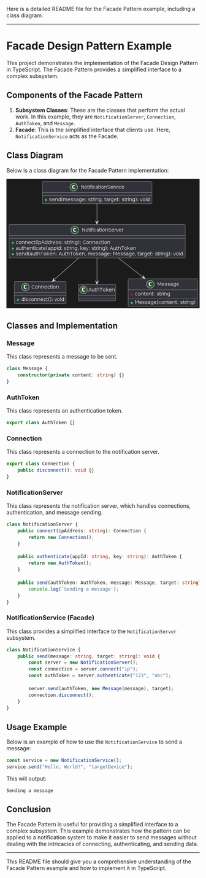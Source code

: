 Here is a detailed README file for the Facade Pattern example, including a class diagram.

---

# Facade Design Pattern Example

This project demonstrates the implementation of the Facade Design Pattern in TypeScript. The Facade Pattern provides a simplified interface to a complex subsystem.

## Components of the Facade Pattern

1. **Subsystem Classes**: These are the classes that perform the actual work. In this example, they are `NotificationServer`, `Connection`, `AuthToken`, and `Message`.
2. **Facade**: This is the simplified interface that clients use. Here, `NotificationService` acts as the Facade.

## Class Diagram

Below is a class diagram for the Facade Pattern implementation:

![Facade Pattern Class Diagram](/images/facade-pattern.png)

## Classes and Implementation

### Message

This class represents a message to be sent.

```typescript
class Message {
    constructor(private content: string) {}
}
```

### AuthToken

This class represents an authentication token.

```typescript
export class AuthToken {}
```

### Connection

This class represents a connection to the notification server.

```typescript
export class Connection {
    public disconnect(): void {}
}
```

### NotificationServer

This class represents the notification server, which handles connections, authentication, and message sending.

```typescript
class NotificationServer {
    public connect(ipAddress: string): Connection {
        return new Connection();
    }

    public authenticate(appId: string, key: string): AuthToken {
        return new AuthToken();
    }

    public send(authToken: AuthToken, message: Message, target: string): void {
        console.log('Sending a message');
    }
}
```

### NotificationService (Facade)

This class provides a simplified interface to the `NotificationServer` subsystem.

```typescript
class NotificationService {
    public send(message: string, target: string): void {
        const server = new NotificationServer();
        const connection = server.connect("ip");
        const authToken = server.authenticate("123", "abc");

        server.send(authToken, new Message(message), target);
        connection.disconnect();
    }
}
```

## Usage Example

Below is an example of how to use the `NotificationService` to send a message:

```typescript
const service = new NotificationService();
service.send("Hello, World!", "targetDevice");
```

This will output:

```
Sending a message
```


## Conclusion

The Facade Pattern is useful for providing a simplified interface to a complex subsystem. This example demonstrates how the pattern can be applied to a notification system to make it easier to send messages without dealing with the intricacies of connecting, authenticating, and sending data.

---

This README file should give you a comprehensive understanding of the Facade Pattern example and how to implement it in TypeScript.